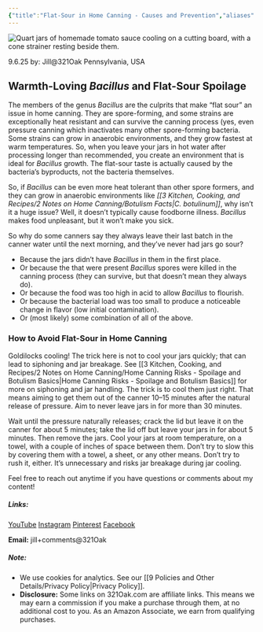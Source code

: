 ```yaml
---
{"title":"Flat-Sour in Home Canning - Causes and Prevention","aliases":["flat sour"],"dg-date":"2025-09-06","dg-publish":true,"dg-home":false,"dg-metatags":{"title":"Flat-Sour in Home Canning: Causes & Prevention","description":"What flat-sour is, how Bacillus growth causes it, and how to cool jars after processing to prevent off-flavors in home canning.","og:title":"Flat-Sour in Home Canning: Causes & Prevention","og:description":"What flat-sour is, how Bacillus growth causes it, and how to cool jars after processing to prevent off-flavors in home canning.","og:type":"article","og:url":"https://321oak.com/3-kitchen-cooking-and-recipes/2-notes-on-home-canning/flat-sour-in-home-canning-causes-and-prevention/","og:site_name":"321 Oak","og:image":"https://res.cloudinary.com/dwfbbjxam/image/upload/c_fill,g_auto,w_1200,h_630,f_auto,q_auto,g_north/v1759331210/canned-tomato-sauce-jars-321oak-orig_h1fi9t.jpg","og:image:width":"1200","og:image:height":"630"},"permalink":"/3-kitchen-cooking-and-recipes/2-notes-on-home-canning/flat-sour-in-home-canning-causes-and-prevention/","metatags":{"title":"Flat-Sour in Home Canning: Causes & Prevention","description":"What flat-sour is, how Bacillus growth causes it, and how to cool jars after processing to prevent off-flavors in home canning.","og:title":"Flat-Sour in Home Canning: Causes & Prevention","og:description":"What flat-sour is, how Bacillus growth causes it, and how to cool jars after processing to prevent off-flavors in home canning.","og:type":"article","og:url":"https://321oak.com/3-kitchen-cooking-and-recipes/2-notes-on-home-canning/flat-sour-in-home-canning-causes-and-prevention/","og:site_name":"321 Oak","og:image":"https://res.cloudinary.com/dwfbbjxam/image/upload/c_fill,g_auto,w_1200,h_630,f_auto,q_auto,g_north/v1759331210/canned-tomato-sauce-jars-321oak-orig_h1fi9t.jpg","og:image:width":"1200","og:image:height":"630"},"dgPassFrontmatter":true}
---
```



<img
src="https://res.cloudinary.com/dwfbbjxam/image/upload/c_fill,g_auto,ar_19:6,w_auto:100:1600,dpr_auto,f_auto,q_auto,g_north/v1759331209/canned-tomato-sauce-jars-321oak-9x16_sf4fgr.jpg" alt="Quart jars of homemade tomato sauce cooling on a cutting board, with a cone strainer resting beside them.">


9.6.25
by: Jill@321Oak
Pennsylvania, USA

## Warmth-Loving *Bacillus* and Flat-Sour Spoilage

The members of the genus _Bacillus_ are the culprits that make “flat sour” an issue in home canning. They are spore-forming, and some strains are exceptionally heat resistant and can survive the canning process (yes, even pressure canning which inactivates many other spore-forming bacteria. Some strains can grow in anaerobic environments, and they grow fastest at warm temperatures. So, when you leave your jars in hot water after processing longer than recommended, you create an environment that is ideal for _Bacillus_ growth. The flat-sour taste is actually caused by the bacteria’s byproducts, not the bacteria themselves.

So, if _Bacillus_ can be even more heat tolerant than other spore formers, and they can grow in anaerobic environments like *[[3 Kitchen, Cooking, and Recipes/2 Notes on Home Canning/Botulism Facts\|C. botulinum]]*, why isn’t it a huge issue? Well, it doesn’t typically cause foodborne illness. _Bacillus_ makes food unpleasant, but it won’t make you sick.

So why do some canners say they always leave their last batch in the canner water until the next morning, and they’ve never had jars go sour?

- Because the jars didn’t have _Bacillus_ in them in the first place.
- Or because the that were present _Bacillus_ spores were killed in the canning process (they can survive, but that doesn’t mean they always do).
- Or because the food was too high in acid to allow _Bacillus_ to flourish.
- Or because the bacterial load was too small to produce a noticeable change in flavor (low initial contamination).
- Or (most likely) some combination of all of the above.

### How to Avoid Flat-Sour in Home Canning

Goldilocks cooling! The trick here is not to cool your jars quickly; that can lead to siphoning and jar breakage. See [[3 Kitchen, Cooking, and Recipes/2 Notes on Home Canning/Home Canning Risks - Spoilage and Botulism Basics\|Home Canning Risks - Spoilage and Botulism Basics]] for more on siphoning and jar handling. The trick is to cool them just right. That means aiming to get them out of the canner 10–15 minutes after the natural release of pressure. Aim to never leave jars in for more than 30 minutes.

Wait until the pressure naturally releases; crack the lid but leave it on the canner for about 5 minutes; take the lid off but leave your jars in for about 5 minutes. Then remove the jars. Cool your jars at room temperature, on a towel, with a couple of inches of space between them. Don’t try to slow this by covering them with a towel, a sheet, or any other means. Don’t try to rush it, either. It’s unnecessary and risks jar breakage during jar cooling.

Feel free to reach out anytime if you have questions or comments about my content!
##### Links:
[YouTube](https://www.youtube.com/@Jill.321Oak)
[Instagram](https://www.instagram.com/jill_321oak/)
[Pinterest](https://www.pinterest.com/Jill_321Oak/)
[Facebook](https://www.facebook.com/321Oak)

**Email:** jill+comments@321Oak

##### Note:
- We use cookies for analytics. See our [[9 Policies and Other Details/Privacy Policy\|Privacy Policy]].
- **Disclosure:** Some links on 321Oak.com are affiliate links. This means we may earn a commission if you make a purchase through them, at no additional cost to you. As an Amazon Associate, we earn from qualifying purchases.